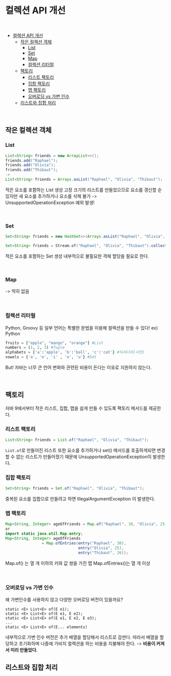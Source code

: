 # 컬렉션 API 개선

<br>

- [컬렉션 API 개선](#컬렉션-api-개선)
  - [작은 컬렉션 객체](#작은-컬렉션-객체)
    - [List](#list)
    - [Set](#set)
    - [Map](#map)
    - [컬렉션 리터럴](#컬렉션-리터럴)
  - [팩토리](#팩토리)
    - [리스트 팩토리](#리스트-팩토리)
    - [집합 팩토리](#집합-팩토리)
    - [맵 팩토리](#맵-팩토리)
    - [오버로딩 vs 가변 인수](#오버로딩-vs-가변-인수)
  - [리스트와 집합 처리](#리스트와-집합-처리)

<br>

## 작은 컬렉션 객체

### List
```java
List<String> friends = new ArrayList<>();
friends.add("Raphael");
friends.add("Olivia");
friends.add("Thibaut");
->
List<String> friends = Arrays.asList("Raphael", "Olivia", "Thibaut");
```
적은 요소를 포함하는 List 생성
고정 크기의 리스트를 만들었으므로 요소를 갱신할 순 있지만 새 요소를 추가하거나 요소를 삭제 불가 -> UnsupportedOperationException 예외 발생!

<br>

### Set
```java
Set<String> friends = new HashSet<>(Arrays.asList("Raphael", "Olivia", "Thibaut"));

Set<String> friends = Stream.of("Raphael", "Olivia", "Thibaut").collect(Collectors.toSet());
```
적은 요소를 포함하는 Set 생성
내부적으로 불필요한 객체 할당을 필요로 한다.

<br>

### Map
-> 딱히 없음

<br>

### 컬렉션 리터럴
Python, Groovy 등 일부 언어는 특별한 문법을 이용해 컬렉션을 만들 수 있다!
ex) Python
```python
fruits = ["apple", "mango", "orange"] #List
numbers = (1, 2, 3) #Tuple
alphabets = {'a':'apple', 'b':'ball', 'c':'cat'} #딕셔너리(사전)
vowels = {'a', 'e', 'i' , 'o', 'u'} #Set
```
But! 자바는 너무 큰 언어 변화와 관련된 비용이 든다는 이유로 지원하지 않는다.

<br>

## 팩토리

자바 9에서부터 작은 리스트, 집합, 맵을 쉽게 만들 수 있도록 팩토리 메서드를 제공한다.
### 리스트 팩토리
```java
List<String> friends = List.of("Raphael", "Olivia", "Thibaut");
```
`List.of`로 만들어진 리스트 또한 요소를 추가하거나 set() 메서드를 호출하게되면 변경할 수 없는 리스트가 만들어졌기 때문에 UnsupportedOperationException이 발생한다.

### 집합 팩토리
```java
Set<String> friends = Set.of("Raphael", "Olivia", "Thibaut");
```
중복된 요소를 집합으로 만들려고 하면 IllegalArgumentException 이 발생한다.

### 맵 팩토리
```java
Map<String, Integer> ageOfFriends = Map.of("Raphael", 30, "Olivia", 25, "Thibaut", 26);
or
import static java.util.Map.entry;
Map<String, Integer> ageOfFriends
                = Map.ofEntries(entry("Raphael", 30),
                                entry("Olivia", 25),
                                entry("Thibaut", 26));
```

Map.of() 는 열 개 이하의 키와 값 쌍을 가진 맵
Map.ofEntries()는 열 개 이상

<br>

### 오버로딩 vs 가변 인수
왜 가변인수를 사용하지 않고 다양한 오버로딩 버전이 있을까요?
```
static <E> List<E> of(E e1);
static <E> List<E> of(E e1, E e2);
static <E> List<E> of(E e1, E e2, E e3);
...
static <E> List<E> of(E... elements)
```
내부적으로 가변 인수 버전은 추가 배열을 할당해서 리스트로 감싼다. 따라서 배열을 할당하고 초기화하며 나중에 가비지 컬렉션을 하는 비용을 지불해야 한다.
-> __비용이 커져서 미리 만들었다.__

## 리스트와 집합 처리